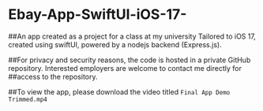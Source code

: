 # Ebay-App-SwiftUI-iOS-17-
##An app created as a project for a class at my university
Tailored to iOS 17, created using swiftUI, powered by a nodejs backend (Express.js). 

##For privacy and security reasons, the code is hosted in a private GitHub repository. Interested employers are welcome to contact me directly for ##access to the repository.

##To view the app, please download the video titled `Final App Demo Trimmed.mp4` 
